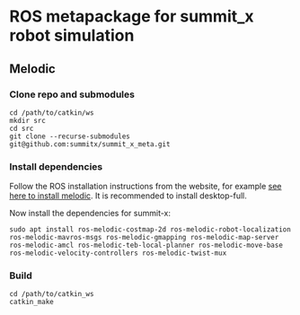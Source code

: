 # ROS metapackage for summit_x robot simulation

## Melodic
### Clone repo and submodules

    cd /path/to/catkin/ws
    mkdir src
    cd src
    git clone --recurse-submodules git@github.com:summitx/summit_x_meta.git

### Install dependencies

Follow the ROS installation instructions from the website, for example [see here to install melodic](http://wiki.ros.org/melodic/Installation/Ubuntu). It is recommended to install desktop-full.

Now install the dependencies for summit-x:

    sudo apt install ros-melodic-costmap-2d ros-melodic-robot-localization ros-melodic-mavros-msgs ros-melodic-gmapping ros-melodic-map-server ros-melodic-amcl ros-melodic-teb-local-planner ros-melodic-move-base ros-melodic-velocity-controllers ros-melodic-twist-mux

### Build

    cd /path/to/catkin_ws
    catkin_make
